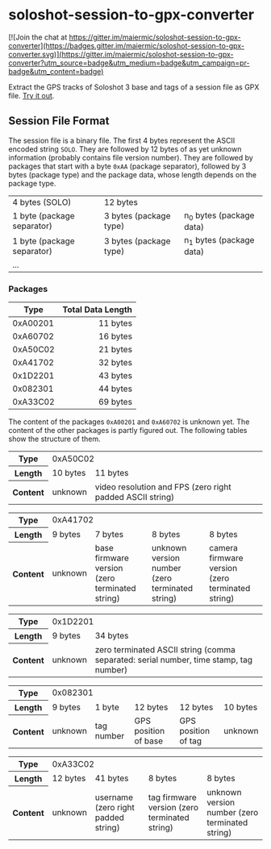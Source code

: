 # soloshot-session-to-gpx-converter

[![Join the chat at https://gitter.im/maiermic/soloshot-session-to-gpx-converter](https://badges.gitter.im/maiermic/soloshot-session-to-gpx-converter.svg)](https://gitter.im/maiermic/soloshot-session-to-gpx-converter?utm_source=badge&utm_medium=badge&utm_campaign=pr-badge&utm_content=badge)

Extract the GPS tracks of Soloshot 3 base and tags of a session file as GPX file.
[Try it out](https://maiermic.github.io/soloshot-session-to-gpx-converter/index.html).

## Session File Format
The session file is a binary file. The first 4 bytes represent the ASCII encoded string `SOLO`. They are followed by 12 bytes of as yet unknown information (probably contains file version number). They are followed by packages that start with a byte `0xAA` (package separator), followed by 3 bytes (package type) and the package data, whose length depends on the package type.

<table>
  <tr>
    <td>4 bytes (SOLO)</td>
    <td colspan="2">12 bytes</td>
  </tr>
  <tr>
    <td>1 byte (package separator)</td>
    <td>3 bytes (package type)</td>
    <td>n<sub>0</sub> bytes (package data)</td>
  </tr>
  <tr>
    <td>1 byte (package separator)</td>
    <td>3 bytes (package type)</td>
    <td>n<sub>1</sub> bytes (package data)</td>
  </tr>
  <tr>
    <td colspan="3">...</td>
  </tr>
</table>

### Packages

| Type     | Total Data Length |
| -------- | ----------------: |
| 0xA00201 |          11 bytes |
| 0xA60702 |          16 bytes |
| 0xA50C02 |          21 bytes |
| 0xA41702 |          32 bytes |
| 0x1D2201 |          43 bytes |
| 0x082301 |          44 bytes |
| 0xA33C02 |          69 bytes |

The content of the packages `0xA00201` and `0xA60702` is unknown yet. The content of the other packages is partly figured out. The following tables show the structure of them.

<table>
    <tr>
        <th>Type</th>
        <td colspan="2">0xA50C02</td>
    </tr>
    <tr>
        <th>Length</th>
        <td>10 bytes</td>
        <td>11 bytes</td>
    </tr>
    <tr>
        <th>Content</th>
        <td>unknown</td>
        <td>video resolution and FPS (zero right padded ASCII string)</td>
    </tr>
</table>


<table>
    <tr>
        <th>Type</th>
        <td colspan="4">0xA41702</td>
    </tr>
    <tr>
        <th>Length</th>
        <td>9 bytes</td>
        <td>7 bytes</td>
        <td>8 bytes</td>
        <td>8 bytes</td>
    </tr>
    <tr>
        <th>Content</th>
        <td>unknown</td>
        <td>base firmware version (zero terminated string)</td>
        <td>unknown version number (zero terminated string)</td>
        <td>camera firmware version (zero terminated string)</td>
    </tr>
</table>

<table>
    <tr>
        <th>Type</th>
        <td colspan="2">0x1D2201</td>
    </tr>
    <tr>
        <th>Length</th>
        <td>9 bytes</td>
        <td>34 bytes</td>
    </tr>
    <tr>
        <th>Content</th>
        <td>unknown</td>
        <td>zero terminated ASCII string (comma separated: serial number, time stamp, tag number)</td>
    </tr>
</table>

<table>
    <tr>
        <th>Type</th>
        <td colspan="5">0x082301</td>
    </tr>
    <tr>
        <th>Length</th>
        <td>9 bytes</td>
        <td>1 byte</td>
        <td>12 bytes</td>
        <td>12 bytes</td>
        <td>10 bytes</td>
    </tr>
    <tr>
        <th>Content</th>
        <td>unknown</td>
        <td>tag number</td>
        <td>GPS position of base</td>
        <td>GPS position of tag</td>
        <td>unknown</td>
    </tr>
</table>

<table>
    <tr>
        <th>Type</th>
        <td colspan="4">0xA33C02</td>
    </tr>
    <tr>
        <th>Length</th>
        <td>12 bytes</td>
        <td>41 bytes</td>
        <td>8 bytes</td>
        <td>8 bytes</td>
    </tr>
    <tr>
        <th>Content</th>
        <td>unknown</td>
        <td>username (zero right padded string)</td>
        <td>tag firmware version (zero terminated string)</td>
        <td>unknown version number (zero terminated string)</td>
    </tr>
</table>
